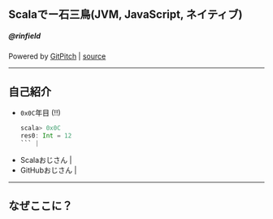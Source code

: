 ## Scalaでー石三鳥(JVM, JavaScript, ネイティブ)
##### @rinfield

Powered by <a href="https://gitpitch.com/" target="_blank">GitPitch</a> |
<a href="https://github.com/rinfield" target="_blank">source</a>

---

## 自己紹介

* `0x0C`年目 (!!)
  ```scala
  scala> 0x0C
  res0: Int = 12
  ``` |
* Scalaおじさん |
* GitHubおじさん |

---

## なぜここに？
